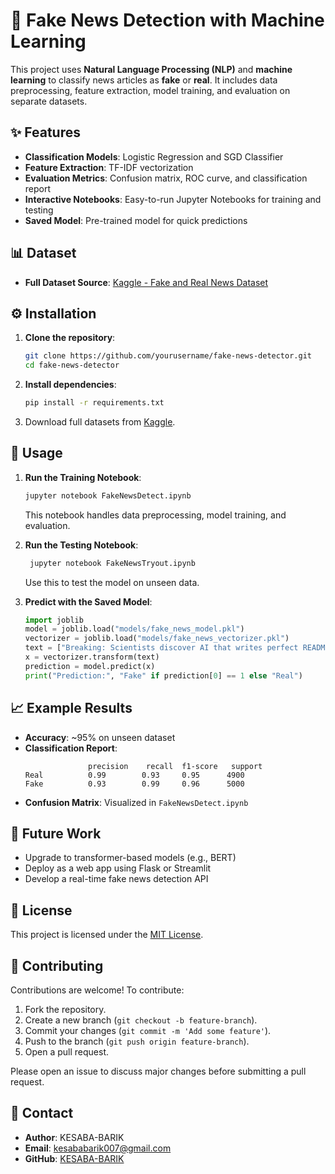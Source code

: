 # 📰 Fake News Detection with Machine Learning

This project uses **Natural Language Processing (NLP)** and **machine learning** to classify news articles as **fake** or **real**. It includes data preprocessing, feature extraction, model training, and evaluation on separate datasets.

## ✨ Features
- **Classification Models**: Logistic Regression and SGD Classifier
- **Feature Extraction**: TF-IDF vectorization
- **Evaluation Metrics**: Confusion matrix, ROC curve, and classification report
- **Interactive Notebooks**: Easy-to-run Jupyter Notebooks for training and testing
- **Saved Model**: Pre-trained model for quick predictions


## 📊 Dataset
- **Full Dataset Source**: [Kaggle - Fake and Real News Dataset](https://www.kaggle.com/clmentbisaillon/fake-and-real-news-dataset)

## ⚙️ Installation
1. **Clone the repository**:
   ```bash
   git clone https://github.com/yourusername/fake-news-detector.git
   cd fake-news-detector
   ```
2. **Install dependencies**:
   ```bash
   pip install -r requirements.txt
   ```
3. Download full datasets from [Kaggle](https://www.kaggle.com/clmentbisaillon/fake-and-real-news-dataset).

## 🚀 Usage
1. **Run the Training Notebook**:
   ```bash
   jupyter notebook FakeNewsDetect.ipynb
   ```
   This notebook handles data preprocessing, model training, and evaluation.

2. **Run the Testing Notebook**:
   ```bash
    jupyter notebook FakeNewsTryout.ipynb
   ```
   Use this to test the model on unseen data.

3. **Predict with the Saved Model**:
   ```python
   import joblib
   model = joblib.load("models/fake_news_model.pkl")
   vectorizer = joblib.load("models/fake_news_vectorizer.pkl")
   text = ["Breaking: Scientists discover AI that writes perfect README files!"]
   x = vectorizer.transform(text)
   prediction = model.predict(x)
   print("Prediction:", "Fake" if prediction[0] == 1 else "Real")
   ```

## 📈 Example Results
- **Accuracy**: ~95% on unseen dataset
- **Classification Report**:
  ```
                precision    recall  f1-score   support
  Real          0.99        0.93     0.95      4900
  Fake          0.93        0.99     0.96      5000
  ```
- **Confusion Matrix**: Visualized in `FakeNewsDetect.ipynb`

## 🔮 Future Work
- Upgrade to transformer-based models (e.g., BERT)
- Deploy as a web app using Flask or Streamlit
- Develop a real-time fake news detection API

## 📜 License
This project is licensed under the [MIT License](LICENSE).

## 🤝 Contributing
Contributions are welcome! To contribute:
1. Fork the repository.
2. Create a new branch (`git checkout -b feature-branch`).
3. Commit your changes (`git commit -m 'Add some feature'`).
4. Push to the branch (`git push origin feature-branch`).
5. Open a pull request.

Please open an issue to discuss major changes before submitting a pull request.

## 📧 Contact
- **Author**: KESABA-BARIK
- **Email**: kesababarik007@gmail.com
- **GitHub**: [KESABA-BARIK](https://github.com/KESABA-BARIK)
